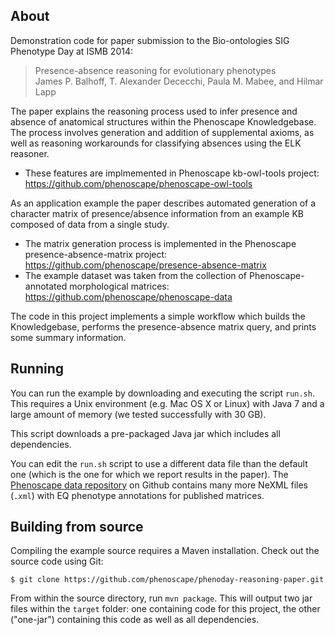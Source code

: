 About
-----

Demonstration code for paper submission to the Bio-ontologies SIG Phenotype Day at ISMB 2014:

> Presence-absence reasoning for evolutionary phenotypes  
> James P. Balhoff, T. Alexander Dececchi, Paula M. Mabee, and Hilmar Lapp

The paper explains the reasoning process used to infer presence and absence of anatomical structures within the Phenoscape Knowledgebase. The process involves generation and addition of supplemental axioms, as well as reasoning workarounds for classifying absences using the ELK reasoner. 
* These features are implmemented in Phenoscape kb-owl-tools project: https://github.com/phenoscape/phenoscape-owl-tools

As an application example the paper describes automated generation of a character matrix of presence/absence information from an example KB composed of data from a single study.
* The matrix generation process is implemented in the Phenoscape presence-absence-matrix project: https://github.com/phenoscape/presence-absence-matrix
* The example dataset was taken from the collection of Phenoscape-annotated morphological matrices: https://github.com/phenoscape/phenoscape-data

The code in this project implements a simple workflow which builds the Knowledgebase, performs the presence-absence matrix query, and prints some summary information.

Running
-------

You can run the example by downloading and executing the script `run.sh`. This requires a Unix environment (e.g. Mac OS X or Linux) with Java 7 and a large amount of memory (we tested successfully with 30 GB).

This script downloads a pre-packaged Java jar which includes all dependencies.

You can edit the `run.sh` script to use a different data file than the default one (which is the one for which we report results in the paper). The [Phenoscape data repository](https://github.com/phenoscape/phenoscape-data) on Github contains many more NeXML files (`.xml`) with EQ phenotype annotations for published matrices.

Building from source
--------------------

Compiling the example source requires a Maven installation. Check out the source code using Git: 
```
$ git clone https://github.com/phenoscape/phenoday-reasoning-paper.git
```

From within the source directory, run `mvn package`. This will output two jar files within the `target` folder: one containing code for this project, the other ("one-jar") containing this code as well as all dependencies.
